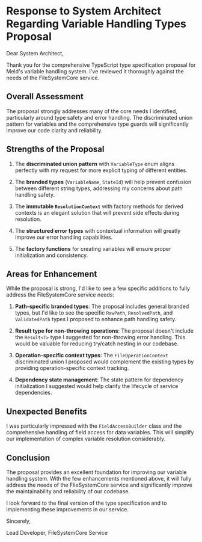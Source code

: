 # Response to System Architect Regarding Variable Handling Types Proposal

Dear System Architect,

Thank you for the comprehensive TypeScript type specification proposal for Meld's variable handling system. I've reviewed it thoroughly against the needs of the FileSystemCore service.

## Overall Assessment

The proposal strongly addresses many of the core needs I identified, particularly around type safety and error handling. The discriminated union pattern for variables and the comprehensive type guards will significantly improve our code clarity and reliability.

## Strengths of the Proposal

1. The **discriminated union pattern** with `VariableType` enum aligns perfectly with my request for more explicit typing of different entities.

2. The **branded types** (`VariableName`, `StateId`) will help prevent confusion between different string types, addressing my concerns about path handling safety.

3. The **immutable `ResolutionContext`** with factory methods for derived contexts is an elegant solution that will prevent side effects during resolution.

4. The **structured error types** with contextual information will greatly improve our error handling capabilities.

5. The **factory functions** for creating variables will ensure proper initialization and consistency.

## Areas for Enhancement

While the proposal is strong, I'd like to see a few specific additions to fully address the FileSystemCore service needs:

1. **Path-specific branded types**: The proposal includes general branded types, but I'd like to see the specific `RawPath`, `ResolvedPath`, and `ValidatedPath` types I proposed to enhance path handling safety.

2. **Result type for non-throwing operations**: The proposal doesn't include the `Result<T>` type I suggested for non-throwing error handling. This would be valuable for reducing try/catch nesting in our codebase.

3. **Operation-specific context types**: The `FileOperationContext` discriminated union I proposed would complement the existing types by providing operation-specific context tracking.

4. **Dependency state management**: The state pattern for dependency initialization I suggested would help clarify the lifecycle of service dependencies.

## Unexpected Benefits

I was particularly impressed with the `FieldAccessBuilder` class and the comprehensive handling of field access for data variables. This will simplify our implementation of complex variable resolution considerably.

## Conclusion

The proposal provides an excellent foundation for improving our variable handling system. With the few enhancements mentioned above, it will fully address the needs of the FileSystemCore service and significantly improve the maintainability and reliability of our codebase.

I look forward to the final version of the type specification and to implementing these improvements in our service.

Sincerely,

Lead Developer, FileSystemCore Service